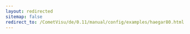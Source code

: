 ```yaml
---
layout: redirected
sitemap: false
redirect_to: /CometVisu/de/0.11/manual/config/examples/haegar80.html
---
```


